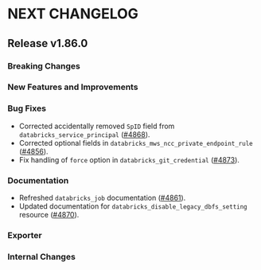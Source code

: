# NEXT CHANGELOG

## Release v1.86.0

### Breaking Changes

### New Features and Improvements

### Bug Fixes

* Corrected accidentally removed `SpID` field from `databricks_service_principal` ([#4868](https://github.com/databricks/terraform-provider-databricks/pull/4868)).
* Corrected optional fields in `databricks_mws_ncc_private_endpoint_rule` ([#4856](https://github.com/databricks/terraform-provider-databricks/pull/4856)).
* Fix handling of `force` option in `databricks_git_credential` ([#4873](https://github.com/databricks/terraform-provider-databricks/pull/4873)).

### Documentation

* Refreshed `databricks_job` documentation ([#4861](https://github.com/databricks/terraform-provider-databricks/pull/4861)).
* Updated documentation for `databricks_disable_legacy_dbfs_setting` resource ([#4870](https://github.com/databricks/terraform-provider-databricks/pull/4870)).

### Exporter

### Internal Changes
